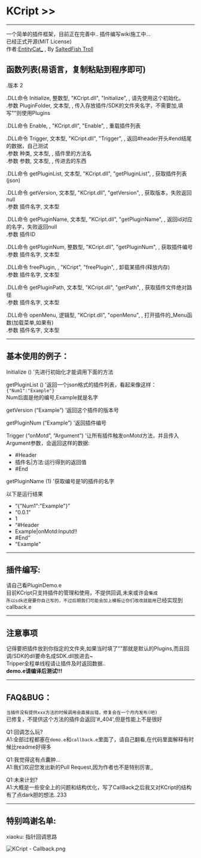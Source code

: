 # KCript >>
---
 一个简单的插件框架，目前正在完善中..
 插件编写wiki施工中...    
 已经正式开源(MIT License)   
作者:[EntityCat_](http://blog.sfclub.cc/) , By [SaltedFish Troll](https://sfclub.cc/)   

## 函数列表(易语言，复制粘贴到程序即可)
.版本 2   
   
.DLL命令 Initialize, 整数型, "KCript.dll", "Initialize", , 请先使用这个初始化。   
    .参数 PluginFolder, 文本型, , 传入存放插件/SDK的文件夹名字，不需要加\,填写""则使用Plugins   
   
.DLL命令 Enable, , "KCript.dll", "Enable", , 重载插件列表   
   
.DLL命令 Trigger, 文本型, "KCript.dll", "Trigger", , 返回#header开头#end结尾的数据，自己测试   
    .参数 种类, 文本型, , 插件里的方法名   
    .参数 参数, 文本型, , 传进去的东西   
   
.DLL命令 getPluginList, 文本型, "KCript.dll", "getPluginList", , 获取插件列表(json)   
   
.DLL命令 getVersion, 文本型, "KCript.dll", "getVersion", , 获取版本，失败返回null   
    .参数 插件名字, 文本型   
   
.DLL命令 getPluginName, 文本型, "KCript.dll", "getPluginName", , 返回id对应的名字，失败返回null   
    .参数 插件ID   
   
.DLL命令 getPluginNum, 整数型, "KCript.dll", "getPluginNum", , 获取插件编号   
    .参数 插件名字, 文本型   
   
.DLL命令 freePlugin, , "KCript", "freePlugin", , 卸载某插件(释放内存)   
    .参数 插件名字, 文本型   
   
.DLL命令 getPluginPath, 文本型, "KCript.dll", "getPath", , 获取插件文件绝对路径   
    .参数 插件名字, 文本型      
	
.DLL命令 openMenu, 逻辑型, "KCript.dll", "openMenu", , 打开插件的_Menu函数(加载菜单,如果有)   
    .参数 插件名字, 文本型      
		
---
## 基本使用的例子：
Initialize () '先进行初始化才能调用下面的方法   

getPluginList () '返回一个json格式的插件列表，看起来像这样：   
`{"Num1":"Example"}`   
   Num后面是他的编号,Example就是名字   

getVersion (“Example”) ’返回这个插件的版本号   

getPluginNum (“Example”) '返回插件编号   

Trigger (“onMotd”, “Argument”) '让所有插件触发onMotd方法，并且传入Argument参数，会返回这样的数据:   
   
* #Header
* 插件名|方法:运行得到的返回值
* #End

getPluginName (1) '获取编号是1的插件的名字   
   
以下是运行结果
* “{"Num1":"Example"}”
* “0.0.1”
* 1
* “#Header
* Example|onMotd:Inputd!!
* #End”
* “Example”

---
## 插件编写:
请自己看PluginDemo.e   
目前KCript只支持插件的管理和使用，不提供回调,未来或许会`集成`   
`所以sdk还是要你自己写的，不过后期我们可能会加上模板让你们改改就能用`已经实现到callback.e   

---
## 注意事项
记得要把插件放到你指定的文件夹,如果当时填了""那就是默认的Plugins,而且回调/SDK的dll要命名成SDK.dll放进去~   
Tripper全程单线程请让插件及时返回数据..   
**demo.e请编译后测试!!!**   
   
---
## FAQ&BUG：
`当插件没有提供xxx方法的时候调用会直接出错，修复会在一个月内发布(吧)`    
已修复，不提供这个方法的插件会返回'#_404',但是性能上不是很好   
   
Q1:回调怎么玩?   
A1:全部过程都塞在`demo.e`和`callback.e`里面了，请自己翻看,在代码里面解释有时候比readme好得多   
   
Q1:我觉得这有点囊肿...   
A1:我们欢迎您发出新的Pull Request,因为作者也不是特别厉害,,   
   
Q1:未来计划?   
A1:大概是一些安全上的问题和结构优化，写了CallBack之后我又对KCript的结构有了点dark胆的想法..233
   
   
---
## 特别鸣谢名单:   
xiaoku: 指针回调思路   
   
     
	 
	 
	 
![KCript - Callback.png](https://i.loli.net/2018/08/28/5b84df3a2d88d.png)